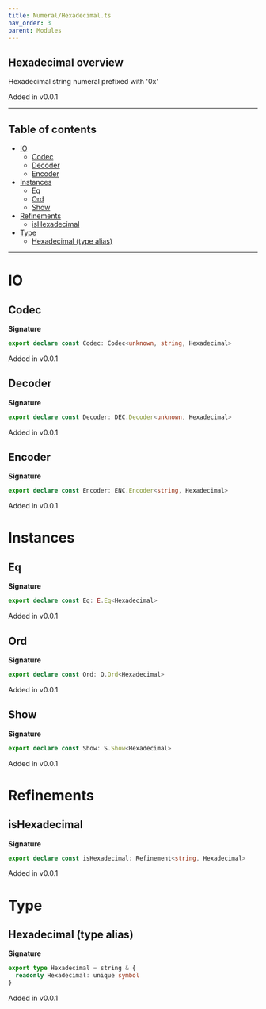 ```yaml
---
title: Numeral/Hexadecimal.ts
nav_order: 3
parent: Modules
---
```


## Hexadecimal overview

Hexadecimal string numeral prefixed with '0x'

Added in v0.0.1

---

<h2 class="text-delta">Table of contents</h2>

- [IO](#io)
  - [Codec](#codec)
  - [Decoder](#decoder)
  - [Encoder](#encoder)
- [Instances](#instances)
  - [Eq](#eq)
  - [Ord](#ord)
  - [Show](#show)
- [Refinements](#refinements)
  - [isHexadecimal](#ishexadecimal)
- [Type](#type)
  - [Hexadecimal (type alias)](#hexadecimal-type-alias)

---

# IO

## Codec

**Signature**

```ts
export declare const Codec: Codec<unknown, string, Hexadecimal>
```

Added in v0.0.1

## Decoder

**Signature**

```ts
export declare const Decoder: DEC.Decoder<unknown, Hexadecimal>
```

Added in v0.0.1

## Encoder

**Signature**

```ts
export declare const Encoder: ENC.Encoder<string, Hexadecimal>
```

Added in v0.0.1

# Instances

## Eq

**Signature**

```ts
export declare const Eq: E.Eq<Hexadecimal>
```

Added in v0.0.1

## Ord

**Signature**

```ts
export declare const Ord: O.Ord<Hexadecimal>
```

Added in v0.0.1

## Show

**Signature**

```ts
export declare const Show: S.Show<Hexadecimal>
```

Added in v0.0.1

# Refinements

## isHexadecimal

**Signature**

```ts
export declare const isHexadecimal: Refinement<string, Hexadecimal>
```

Added in v0.0.1

# Type

## Hexadecimal (type alias)

**Signature**

```ts
export type Hexadecimal = string & {
  readonly Hexadecimal: unique symbol
}
```

Added in v0.0.1
